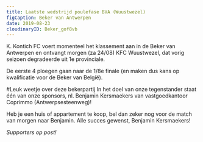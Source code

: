 ```yaml
---
title: Laatste wedstrijd poulefase BVA (Wuustwezel)
figCaption: Beker van Antwerpen
date: 2019-08-23
cloudinaryID: Beker_gof8vb
---
```

K. Kontich FC voert momenteel het klassement aan in de Beker van Antwerpen en ontvangt morgen (za 24/08) KFC Wuustwezel, dat vorig seizoen degradeerde uit 1e provinciale.

De eerste 4 ploegen gaan naar de 1/8e finale (en maken dus kans op kwalificatie voor de Beker van België).

#Leuk weetje over deze bekerpartij 
In het doel van onze tegenstander staat één van onze sponsors, nl. Benjamin Kersmaekers van vastgoedkantoor Coprimmo (Antwerpsesteenweg)!

Heb je een huis of appartement te koop, bel dan zeker nog voor de match van morgen naar Benjamin. Alle succes gewenst, Benjamin Kersmaekers! 

*Supporters op post!*